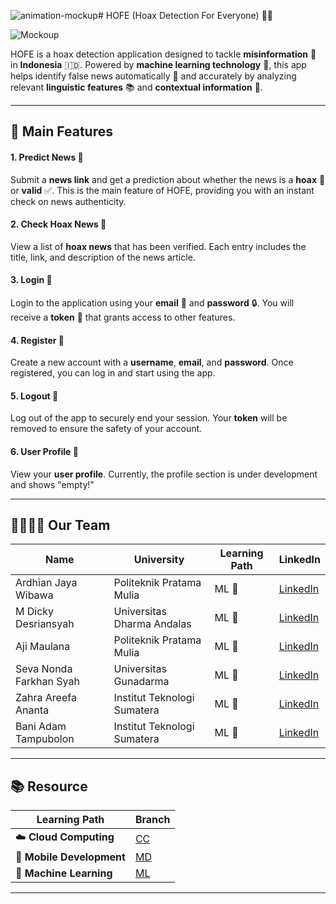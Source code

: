 ![animation-mockup](https://github.com/user-attachments/assets/bc2f6a39-b6dd-4394-8988-5ef7c8c982e2)# HOFE (Hoax Detection For Everyone) 🕵️‍♂️

![Mockoup](animation-mockup.gif)

HOFE is a hoax detection application designed to tackle **misinformation** 📰 in **Indonesia** 🇮🇩. Powered by **machine learning technology** 🤖, this app helps identify false news automatically 🎯 and accurately by analyzing relevant **linguistic features** 📚 and **contextual information** 🧠.

---

## 🌟 Main Features

#### 1. **Predict News** 🔮  
Submit a **news link** and get a prediction about whether the news is a **hoax** 🛑 or **valid** ✅. This is the main feature of HOFE, providing you with an instant check on news authenticity.

#### 2. **Check Hoax News** 📰  
View a list of **hoax news** that has been verified. Each entry includes the title, link, and description of the news article.

#### 3. **Login** 🔑  
Login to the application using your **email** 📧 and **password** 🔒. You will receive a **token** 🧾 that grants access to other features.

#### 4. **Register** 📝  
Create a new account with a **username**, **email**, and **password**. Once registered, you can log in and start using the app.

#### 5. **Logout** 🚪  
Log out of the app to securely end your session. Your **token** will be removed to ensure the safety of your account.

#### 6. **User Profile** 👤  
View your **user profile**. Currently, the profile section is under development and shows "empty!"

---

## 👩‍💻👨‍💻 Our Team

| Name                               | University                        | Learning Path | LinkedIn                         |
| ---------------------------------- | --------------------------------- | ------------- | -------------------------------- |
| Ardhian Jaya Wibawa                | Politeknik Pratama Mulia          | ML 🧠         | [LinkedIn](https://www.linkedin.com/in/ardhian-jaya/)                          |   
| M Dicky Desriansyah                | Universitas Dharma Andalas       | ML 🧠         | [LinkedIn](https://www.linkedin.com/in/m-dicky-desriansyah-23a79b2aa/)                    |
| Aji Maulana                        | Politeknik Pratama Mulia          | ML 🧠         | [LinkedIn](https://www.linkedin.com/in/aji-maulana-0bb20921b)                    |
| Seva Nonda Farkhan Syah            | Universitas Gunadarma             | ML 🧠         | [LinkedIn](https://www.linkedin.com/in/seva-nonda-farkhan-syah-0ab311247/)                    |
| Zahra Areefa Ananta                | Institut Teknologi Sumatera       | ML 🧠         | [LinkedIn](https://www.linkedin.com/in/zahra-areefa-ananta-28566124b/)                    |
| Bani Adam Tampubolon               | Institut Teknologi Sumatera       | ML 🧠         | [LinkedIn](https://www.linkedin.com/in/baniadamtampubolon)                    |

---

## 📚 Resource
| Learning Path                | Branch                               |
|------------------------------ |--------------------------------------|
| ☁️ **Cloud Computing**      | [CC](https://github.com/ajimaulana123/HOFE-hoax-detection-for-everyone/tree/cc) |
| 📱 **Mobile Development**    | [MD](https://github.com/ajimaulana123/HOFE-hoax-detection-for-everyone/tree/md) |
| 🧠 **Machine Learning**      | [ML](https://github.com/ajimaulana123/HOFE-hoax-detection-for-everyone/tree/ml) |

---
